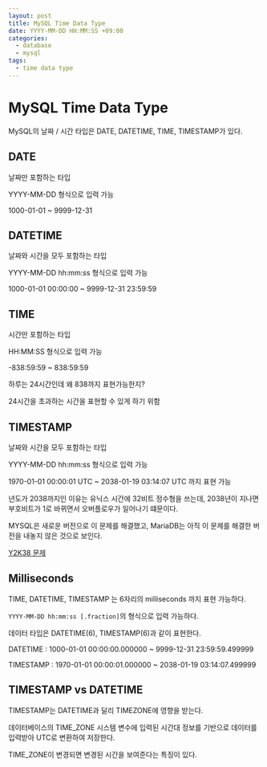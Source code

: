 ```yaml
---
layout: post
title: MySQL Time Data Type
date: YYYY-MM-DD HH:MM:SS +09:00
categories:
  - database
  - mysql
tags:
  - time data type
---
```


# MySQL Time Data Type

MySQL의 날짜 / 시간 타입은 DATE, DATETIME, TIME, TIMESTAMP가 있다.

## DATE

날짜만 포함하는 타입

YYYY-MM-DD 형식으로 입력 가능

1000-01-01 ~ 9999-12-31

## DATETIME

날짜와 시간을 모두 포함하는 타입

YYYY-MM-DD hh:mm:ss 형식으로 입력 가능

1000-01-01 00:00:00 ~ 9999-12-31 23:59:59

## TIME

시간만 포함하는 타입

HH:MM:SS 형식으로 입력 가능

-838:59:59 ~ 838:59:59

하루는 24시간인데 왜 838까지 표현가능한지?

24시간을 초과하는 시간을 표현할 수 있게 하기 위함

## TIMESTAMP

날짜와 시간을 모두 포함하는 타입

YYYY-MM-DD hh:mm:ss 형식으로 입력 가능

1970-01-01 00:00:01 UTC ~ 2038-01-19 03:14:07 UTC 까지 표현 가능

년도가 2038까지인 이유는 유닉스 시간에 32비트 정수형을 쓰는데, 2038년이 지나면 부호비트가 1로 바뀌면서 오버플로우가 일어나기 떄문이다.

MYSQL은 새로운 버전으로 이 문제를 해결했고, MariaDB는 아직 이 문제를 해결한 버전을 내놓지 않은 것으로 보인다.

[Y2K38 문제](https://medium.com/finda-tech/mysql-timestamp-%EC%99%80-y2k38-problem-d43b8f119ce5)

## Milliseconds

TIME, DATETIME, TIMESTAMP 는 6자리의 milliseconds 까지 표현 가능하다.

`YYYY-MM-DD hh:mm:ss [.fraction]`의 형식으로 입력 가능하다.

데이터 타입은 DATETIME(6), TIMESTAMP(6)과 같이 표현한다.

DATETIME : 1000-01-01 00:00:00.000000 ~ 9999-12-31 23:59:59.499999

TIMESTAMP : 1970-01-01 00:00:01.000000 ~ 2038-01-19 03:14:07.499999

## TIMESTAMP vs DATETIME

TIMESTAMP는 DATETIME과 달리 TIMEZONE에 영향을 받는다.

데이터베이스의 TIME_ZONE 시스템 변수에 입력된 시간대 정보를 기반으로 데이터를 입력받아 UTC로 변환하여 저장한다.

TIME_ZONE이 변경되면 변경된 시간을 보여준다는 특징이 있다.

